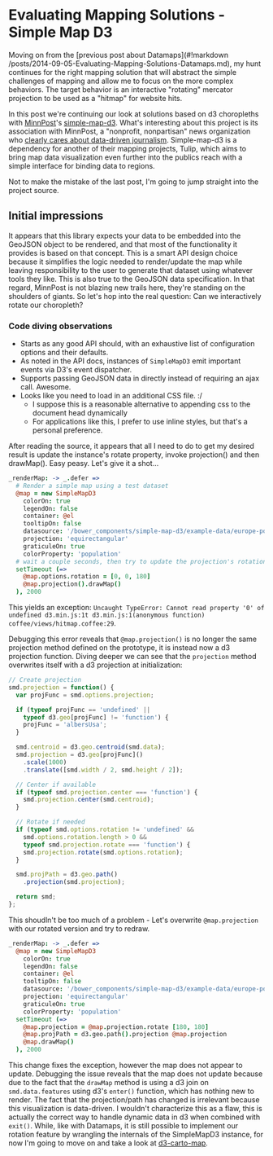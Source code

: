 Evaluating Mapping Solutions - Simple Map D3
============================================

Moving on from the [previous post about Datamaps](#!markdown /posts/2014-09-05-Evaluating-Mapping-Solutions-Datamaps.md), my hunt continues for the right  mapping solution that will abstract the simple challenges of mapping and allow me to focus on the more complex behaviors. The target behavior is an interactive "rotating" mercator projection to be used as a "hitmap" for website hits.

In this post we're continuing our look at solutions based on d3 choropleths with [MinnPost](http://www.minnpost.com/)'s [simple-map-d3](https://github.com/MinnPost/simple-map-d3). What's interesting about this project is its association with MinnPost, a "nonprofit, nonpartisan" news organization who [clearly cares about data-driven journalism](http://www.minnpost.com/data). Simple-map-d3 is a dependency for another of their mapping projects, Tulip, which aims to bring map data visualization even further into the publics reach with a simple interface for binding data to regions.

Not to make the mistake of the last post, I'm going to jump straight into the project source.

Initial impressions
-------------------

It appears that this library expects your data to be embedded into the GeoJSON object to be rendered, and that most of the functionality it provides is based on that concept. This is a smart API design choice because it simplifies the logic needed to render/update the map while leaving responsibility to the user to generate that dataset using whatever tools they like. This is also true to the GeoJSON data specification. In that regard, MinnPost is not blazing new trails here, they're standing on the shoulders of giants. So let's hop into the real question: Can we interactively rotate our choropleth?

### Code diving observations

  * Starts as any good API should, with an exhaustive list of configuration options and their defaults.
  * As noted in the API docs, instances of `SimpleMapD3` emit important events via D3's event dispatcher.
  * Supports passing GeoJSON data in directly instead of requiring an ajax call. Awesome.
  * Looks like you need to load in an additional CSS file. :/
    * I suppose this is a reasonable alternative to appending css to the document head dynamically
    * For applications like this, I prefer to use inline styles, but that's a personal preference.

After reading the source, it appears that all I need to do to get my desired result is update the instance's rotate property, invoke projection() and then drawMap(). Easy peasy. Let's give it a shot...

```coffeescript
_renderMap: -> _.defer =>
  # Render a simple map using a test dataset
  @map = new SimpleMapD3
    colorOn: true
    legendOn: false
    container: @el
    tooltipOn: false
    datasource: '/bower_components/simple-map-d3/example-data/europe-population-density-geocommons.geo.json'
    projection: 'equirectangular'
    graticuleOn: true
    colorProperty: 'population'
  # wait a couple seconds, then try to update the projection's rotation
  setTimeout (=>
    @map.options.rotation = [0, 0, 180]
    @map.projection().drawMap()
  ), 2000
```

This yields an exception: `Uncaught TypeError: Cannot read property '0' of undefined d3.min.js:1t d3.min.js:1(anonymous function) coffee/views/hitmap.coffee:29`.

Debugging this error reveals that `@map.projection()` is no longer the same projection method defined on the prototype, it is instead now a d3 projection function. Diving deeper we can see that the `projection` method overwrites itself with a d3 projection at initialization:

```javascript
// Create projection
smd.projection = function() {
  var projFunc = smd.options.projection;

  if (typeof projFunc == 'undefined' ||
    typeof d3.geo[projFunc] != 'function') {
    projFunc = 'albersUsa';
  }

  smd.centroid = d3.geo.centroid(smd.data);
  smd.projection = d3.geo[projFunc]()
    .scale(1000)
    .translate([smd.width / 2, smd.height / 2]);

  // Center if available
  if (typeof smd.projection.center === 'function') {
    smd.projection.center(smd.centroid);
  }

  // Rotate if needed
  if (typeof smd.options.rotation != 'undefined' &&
    smd.options.rotation.length > 0 &&
    typeof smd.projection.rotate === 'function') {
    smd.projection.rotate(smd.options.rotation);
  }

  smd.projPath = d3.geo.path()
    .projection(smd.projection);

  return smd;
};
```

This shoudln't be too much of a problem - Let's overwrite `@map.projection` with our rotated version and try to redraw.

```coffeescript
_renderMap: -> _.defer =>
  @map = new SimpleMapD3
    colorOn: true
    legendOn: false
    container: @el
    tooltipOn: false
    datasource: '/bower_components/simple-map-d3/example-data/europe-population-density-geocommons.geo.json'
    projection: 'equirectangular'
    graticuleOn: true
    colorProperty: 'population'
  setTimeout (=>
    @map.projection = @map.projection.rotate [180, 180]
    @map.projPath = d3.geo.path().projection @map.projection
    @map.drawMap()
  ), 2000
```

This change fixes the exception, however the map does not appear to update. Debugging the issue reveals that the map does not update because due to the fact that the `drawMap` method is using a d3 join on `smd.data.features` using d3's `enter()` function, which has nothing new to render. The fact that the projection/path has changed is irrelevant because this visualization is data-driven. I wouldn't characterize this as a flaw, this is actually the correct way to handle dynamic data in d3 when combined with `exit()`. While, like with Datamaps, it is still possible to implement our rotation feature by wrangling the internals of the SimpleMapD3 instance, for now I'm going to move on and take a look at [d3-carto-map](https://github.com/emeeks/d3-carto-map).
